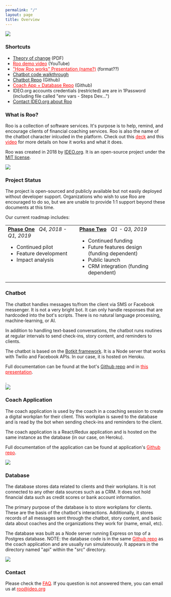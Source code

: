 ```yaml
---
permalink: "/"
layout: page
title: Overview
---
```


<style>
  td {
    vertical-align: top;
  }
  
  .italic {
    font-style: italic;
  }
</style>

<div class="row">
  <div class="col s12 l6">
    <div class="img-small">
      <img src="{{page.root}}img/roo_party.gif"/>
    </div>
  </div>
  <div class="col s12 l6">
    <h3>Shortcuts</h3>
    <ul>
      <li>
        <a href="https://drive.google.com/file/d/1yPq2xLPYSEOrjSDAR8XxCby0sPlJCJow/view?usp=sharing" target="_blank">Theory of change</a><span> (PDF)</span>
      </li>
      <li>
        <a href=""  style="color:red" target="_blank">Roo demo video</a><span> (YouTube)</span>
      </li>
      <li>
        <a href=""  style="color:red" target="_blank">"How Roo works" Presentation (name?)</a><span> (format??)</span>
      </li>
      <li>
        <a href="https://docs.google.com/presentation/d/1TDnPto_Cl4piWOrG6cf-_XmdVNg-Aqdwp1QLzIyLqos/edit?usp=sharing" target="_blank">Chatbot code walkthrough</a><span></span>
      </li>
      <li>
        <a href="https://github.com/IDEOorg/steps-bot" target="_blank">Chatbot Repo</a><span> (Github)</span>
      </li>
      <li>
        <a href="" style="color: red" target="_blank">Coach App + Database Repo</a><span> (Github)</span>
      </li>
      <li>
        IDEO.org accounts credentials (restricted) are are in 1Password (including file called "env vars - Steps Dev...")
      </li>
      <li>
        <a href="mailto:roo@ideo.org">Contact IDEO.org about Roo</a>
      </li>
    </ul>
  </div>
</div>

<div class="row">
  <div class="col s12 l6">
    <h3>What is Roo?</h3>
    <p>
      Roo is a collection of software services. It's purpose is to help, remind, and encourage clients of financial coaching services. Roo is also the name of the chatbot character inlcuded in the platform. Check out this <a href="" style="color:red" target="_blank">deck</a> and this <a href="" style="color:red" target="_blank">video</a> for more details on how it works and what it does.
    </p>
    <p>
      Roo was created in 2018 by <a href="https://ideo.org" target="_blank">IDEO.org</a>. It is an open-source project under the <a href="https://opensource.org/licenses/MIT" target="_blank">MIT license</a>.
    </p>
  </div>
  <div class="col s12 l6">
    <div class="img-full">
      <img src="{{page.root}}img/relationshipDiagram.png">
    </div>
  </div>
</div>


<div class="row">
  <div class="col s12 l12">
    <h3>Project Status</h3>
    <p>
      The project is open-sourced and publicly available but not easily deployed without developer support. Organizations who wish to use Roo are encouraged to do so, but we are unable to provide 1:1 support beyond these documents at this time.
    </p>
    <p>
      Our current roadmap includes:
    </p>
    <table>
      <tr>
        <td>
          <h4 style="display: inline"><a href="/roadmap/phase-one">Phase One</a></h4><span class="italic">&nbsp;&nbsp;&nbsp;Q4, 2018 - Q1, 2019</span>
          <ul>
            <li>Continued pilot</li>
            <li>Feature development</li>
            <li>Impact analysis</li>
          </ul>
        </td>
        <td>
          <h4 style="display: inline"><a href="/roadmap/phase-two">Phase Two</a></h4><span class="italic">&nbsp;&nbsp;&nbsp;Q1 - Q3, 2019</span>
          <ul>
            <li>Continued funding</li>
            <li>Future features design (funding dependent)</li>
            <li>Public launch</li>
            <li>CRM integration (funding dependent)</li>
          </ul>
        </td>
      </tr>
    </table>
  </div>
  
</div>

<div class="row">
  <div class="col s12 l6">
    <h3>Chatbot</h3>
    <p>
       The chatbot handles messages to/from the client via SMS or Facebook messenger. It is not a very bright bot. It can only handle responses that are hardcoded into the bot's scripts. There is no natural language processing, machine-learning, or AI. 
    </p>
    <p>
      In addition to handling text-based conversations, the chatbot runs routines at regular intervals to send check-ins, story content, and reminders to clients.
    </p>
    <p>
      The chatbot is based on the <a href="https://botkit.ai/" target="_blank">Botkit framework</a>. It is a Node server that works with Twilio and Facebook APIs. In our case, it is hosted on Heroku.
    </p>
    <p>
      Full documentation can be found at the bot's <a href="https://github.com/IDEOorg/steps-bot" target="_blank">Github repo</a> and in <a href="" style="color:red" target="_blank">this presentation</a>.
    </p>.
  </div>
  <div class="col s12 l6">
    <div class="img-small">
      <img src="{{page.root}}img/bot_logos.png">
    </div>
  </div>
</div>
<div class="row">
  <div class="col s12 l6">
    <h3>Coach Application</h3>
    <p>
      The coach application is used by the coach in a coaching session to create a digital workplan for their client. This workplan is saved to the database and is read by the bot when sending check-ins and reminders to the client.
    </p>
    <p>
      The coach application is a React/Redux application and is hosted on the same instance as the database (in our case, on Heroku). 
    </p>
    <p>
      Full documentation of the application can be found at application's <a href="" style="color:red" target="_blank">Github repo</a>.
    </p>
  </div>
  <div class="col s12 l6">
    <div class="img-small">
      <img src="{{page.root}}img/coach_app_logos.png">
    </div>
  </div>
</div>
<div class="row">
  <div class="col s12 l6">
    <h3>Database</h3>
    <p>
      The database stores data related to clients and their workplans. It is not connected to any other data sources such as a CRM. It does not hold financial data such as credit scores or bank account information.
    </p>
    <p>
      The primary purpose of the database is to store workplans for clients. These are the basis of the chatbot's interactions. Additionally, it stores records of all messages sent through the chatbot, story content, and basic data about coaches and the organizations they work for (name, email, etc). 
    </p>
    <p>
      The database was built as a Node server running Express on top of a Postgres database. NOTE: the database code is in the same <a href="" style="color:red" target="_blank">Github repo</a> as the coach application and are usually run simulateously. It appears in the directory named "api" within the "src" directory. 
    </p>
  </div>
  <div class="col s12 l6">
    <div class="img-small">
      <img src="{{page.root}}img/db_logos.png">
    </div>
  </div>
</div>

<div class="row">
  <div class="col l12">
    <h3>Contact</h3>
    <p>
      Please check the <a href="" style="color: red">FAQ</a>. If you question is not answered there, you can email us at <a href="mailto:roo@ideo.org" style="color:red">roo@ideo.org</a>
    </p>    
  </div>
<div>